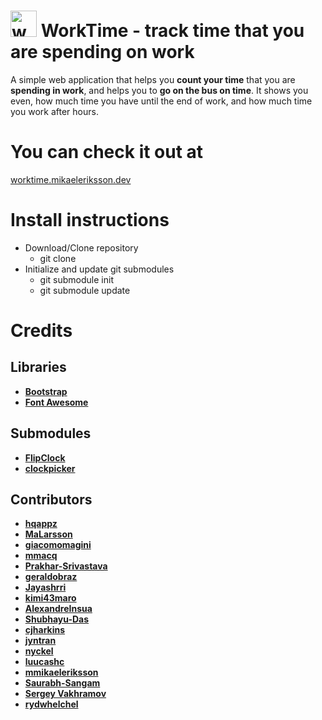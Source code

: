# <img src="images/favicon.png" width="42" alt="workTime logo"> WorkTime - track time that you are spending on work
A simple web application that helps you **count your time** that you are **spending in work**, and helps you to **go on the bus on time**. It shows you even, how much time you have until the end of work, and how much time you work after hours.

# You can check it out at
[worktime.mikaeleriksson.dev](https://worktime.mikaeleriksson.dev)

# Install instructions
* Download/Clone repository
  * git clone <repository url>
* Initialize and update git submodules
  * git submodule init
  * git submodule update

# Credits
## Libraries
- [**Bootstrap**](https://getbootstrap.com/)
- [**Font Awesome**](https://fontawesome.com/)

## Submodules
- [**FlipClock**](https://github.com/objectivehtml/FlipClock/)
- [**clockpicker**](https://github.com/weareoutman/clockpicker/)

## Contributors
- [**hqappz**](https://github.com/hqappz)
- [**MaLarsson**](https://github.com/MaLarsson)
- [**giacomomagini**](https://github.com/giacomomagini)
- [**mmacq**](https://github.com/mmacq)
- [**Prakhar-Srivastava**](https://github.com/Prakhar-Srivastava)
- [**geraldobraz**](https://github.com/geraldobraz)
- [**Jayashrri**](https://github.com/Jayashrri)
- [**kimi43maro**](https://github.com/kimi43maro)
- [**AlexandreInsua**](https://github.com/AlexandreInsua)
- [**Shubhayu-Das**](https://github.com/Shubhayu-Das)
- [**cjharkins**](https://github.com/cjharkins)
- [**jyntran**](https://github.com/jyntran)
- [**nyckel**](https://github.com/nyckel)
- [**luucashc**](https://github.com/luucashc)
- [**mmikaeleriksson**](https://github.com/mmikaeleriksson)
- [**Saurabh-Sangam**](https://github.com/SaurabhS78)
- [**Sergey Vakhramov**](https://github.com/websega)
- [**rydwhelchel**](https://github.com/rydwhelchel)